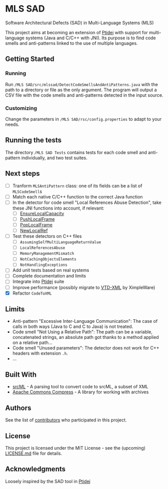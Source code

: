 # MLS SAD

Software Architectural Defects (SAD) in Multi-Language Systems (MLS)

This project aims at becoming an extension of [Ptidej](https://github.com/ptidejteam/v5.2) with support for multi-language systems (Java and C/C++ with JNI). Its purpose is to find code smells and anti-patterns linked to the use of multiple languages.

## Getting Started

### Running

Run `/MLS SAD/src/mlssad/DetectCodeSmellsAndAntiPatterns.java` with the path to a directory or file as the only argument. The program will output a CSV file with the code smells and anti-patterns detected in the input source.

### Customizing

Change the parameters in `/MLS SAD/rsc/config.properties` to adapt to your needs.

## Running the tests

The directory `/MLS SAD Tests` contains tests for each code smell and anti-pattern individually, and two test suites.

## Next steps

- [ ] Tranform `MLSAntiPattern` class: one of its fields can be a list of `MLSCodeSmell`s
- [ ] Match each native C/C++ function to the correct Java function
- [ ] In the detector for code smell "Local References Abuse Detection", take these JNI functions into account, if relevant:
  - [ ] [EnsureLocalCapacity](https://docs.oracle.com/javase/7/docs/technotes/guides/jni/spec/functions.html#EnsureLocalCapacity)
  - [ ] [PushLocalFrame](https://docs.oracle.com/javase/7/docs/technotes/guides/jni/spec/functions.html#PushLocalFrame)
  - [ ] [PopLocalFrame](https://docs.oracle.com/javase/7/docs/technotes/guides/jni/spec/functions.html#PopLocalFrame)
  - [ ] [NewLocalRef](https://docs.oracle.com/javase/7/docs/technotes/guides/jni/spec/functions.html#NewLocalRef)
- [ ] Test these detectors on C++ files
  - [ ] `AssumingSelfMultiLanguageReturnValue`
  - [ ] `LocalReferencesAbuse`
  - [ ] `MemoryManagementMismatch`
  - [ ] `NotCachingObjectsElements`
  - [ ] `NotHandlingExceptions`
- [ ] Add unit tests based on real systems
- [ ] Complete documentation and limits
- [ ] Integrate into [Ptidej](https://github.com/ptidejteam/v5.2) suite
- [ ] Improve performance (possibly migrate to [VTD-XML](https://vtd-xml.sourceforge.io) by XimpleWare)
- [x] Refactor `CodeToXML`

## Limits

- Anti-pattern "Excessive Inter-Language Communication": The case of calls in both ways (Java to C and C to Java) is not treated.
- Code smell "Not Using a Relative Path": The path can be a variable, concatenated strings, an absolute path got thanks to a method applied on a relative path…
- Code smell "Unused parameters": The detector does not work for C++ headers with extension `.h`.
- …

## Built With

* [srcML](http://srcml.org/) - A parsing tool to convert code to srcML, a subset of XML
* [Apache Commons Compress](http://commons.apache.org/proper/commons-compress/) - A library for working with archives

## Authors

See the list of [contributors](https://github.com/PalmyreB/contributors) who participated in this project.

## License

This project is licensed under the MIT License - see the (upcoming) [LICENSE.md](LICENSE.md) file for details.

## Acknowledgments

Loosely inspired by the SAD tool in [Ptidej](https://github.com/ptidejteam/v5.2)

